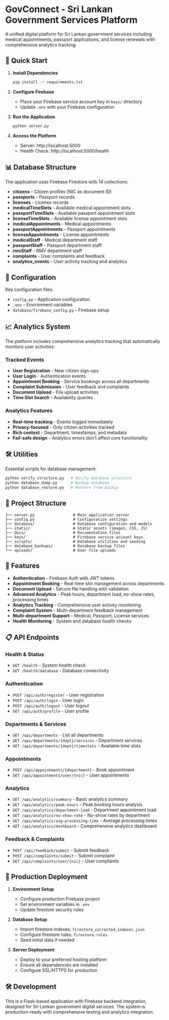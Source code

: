 # GovConnect - Sri Lankan Government Services Platform

A unified digital platform for Sri Lankan government services including medical appointments, passport applications, and license renewals with comprehensive analytics tracking.

## 🚀 Quick Start

1. **Install Dependencies**
   ```bash
   pip install -r requirements.txt
   ```

2. **Configure Firebase**
   - Place your Firebase service account key in `keys/` directory
   - Update `.env` with your Firebase configuration

3. **Run the Application**
   ```bash
   python server.py
   ```

4. **Access the Platform**
   - Server: http://localhost:5000
   - Health Check: http://localhost:5000/health

## 📊 Database Structure

The application uses Firebase Firestore with 14 collections:

- **citizens** - Citizen profiles (NIC as document ID)
- **passports** - Passport records
- **licenses** - License records  
- **medicalTimeSlots** - Available medical appointment slots
- **passportTimeSlots** - Available passport appointment slots
- **licenseTimeSlots** - Available license appointment slots
- **medicalAppointments** - Medical appointments
- **passportAppointments** - Passport appointments
- **licenseAppointments** - License appointments
- **medicalStaff** - Medical department staff
- **passportStaff** - Passport department staff
- **rmvStaff** - RMV department staff
- **complaints** - User complaints and feedback
- **analytics_events** - User activity tracking and analytics

## 🔧 Configuration

Key configuration files:
- `config.py` - Application configuration
- `.env` - Environment variables
- `database/firebase_config.py` - Firebase setup

## 📈 Analytics System

The platform includes comprehensive analytics tracking that automatically monitors user activities:

### Tracked Events
- **User Registration** - New citizen sign-ups
- **User Login** - Authentication events
- **Appointment Booking** - Service bookings across all departments
- **Complaint Submission** - User feedback and complaints
- **Document Upload** - File upload activities
- **Time Slot Search** - Availability queries

### Analytics Features
- **Real-time tracking** - Events logged immediately
- **Privacy-focused** - Only citizen activities tracked
- **Rich context** - Department, timestamps, and metadata
- **Fail-safe design** - Analytics errors don't affect core functionality

## 🛠️ Utilities

Essential scripts for database management:
```bash
python verify_structure.py   # Verify database structure
python database_dump.py      # Backup database
python database_restore.py   # Restore from backup
```

## 📁 Project Structure

```
├── server.py                 # Main application server
├── config.py                 # Configuration settings
├── database/                 # Database configuration and models
├── static/                   # Static assets (images, CSS, JS)
├── docs/                     # Documentation files
├── keys/                     # Firebase service account keys
├── scripts/                  # Database utilities and seeding
├── database_backups/         # Database backup files
└── uploads/                  # User file uploads
```

## 🔐 Features

- **Authentication** - Firebase Auth with JWT tokens
- **Appointment Booking** - Real-time slot management across departments
- **Document Upload** - Secure file handling with validation
- **Advanced Analytics** - Peak hours, department load, no-show rates, processing times
- **Analytics Tracking** - Comprehensive user activity monitoring
- **Complaint System** - Multi-department feedback management
- **Multi-department Support** - Medical, Passport, License services
- **Health Monitoring** - System and database health checks

## 📋 API Endpoints

### Health & Status
- `GET /health` - System health check
- `GET /health/database` - Database connectivity

### Authentication  
- `POST /api/auth/register` - User registration
- `POST /api/auth/login` - User login
- `POST /api/auth/logout` - User logout
- `GET /api/auth/profile` - User profile

### Departments & Services
- `GET /api/departments` - List all departments
- `GET /api/departments/{dept}/services` - Department services
- `GET /api/departments/{dept}/timeslots` - Available time slots

### Appointments
- `POST /api/appointments/{department}` - Book appointment
- `GET /api/appointments/user/{nic}` - User appointments

### Analytics
- `GET /api/analytics/summary` - Basic analytics summary
- `GET /api/analytics/peak-hours` - Peak booking hours analysis
- `GET /api/analytics/department-load` - Department appointment load
- `GET /api/analytics/no-show-rate` - No-show rates by department
- `GET /api/analytics/avg-processing-time` - Average processing times
- `GET /api/analytics/dashboard` - Comprehensive analytics dashboard

### Feedback & Complaints
- `POST /api/feedback/submit` - Submit feedback
- `POST /api/complaints/submit` - Submit complaint
- `GET /api/complaints/user/{nic}` - User complaints

## 🚀 Production Deployment

1. **Environment Setup**
   - Configure production Firebase project
   - Set environment variables in `.env`
   - Update firestore security rules

2. **Database Setup**
   - Import firestore indexes: `firestore_corrected.indexes.json`
   - Configure firestore rules: `firestore.rules`
   - Seed initial data if needed

3. **Server Deployment**
   - Deploy to your preferred hosting platform
   - Ensure all dependencies are installed
   - Configure SSL/HTTPS for production

## 🛠️ Development

This is a Flask-based application with Firebase backend integration, designed for Sri Lankan government digital services. The system is production-ready with comprehensive testing and analytics integration.
